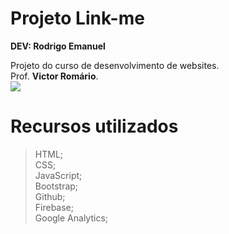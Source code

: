 ﻿# Projeto Link-me
**DEV: Rodrigo Emanuel**

Projeto do curso de desenvolvimento de websites.  
Prof. **Victor Romário**.  
![](http://lrodrigo.sgs.lncc.br/wp/wp-content/uploads/2014/10/html-css-js-branco-01-128.png)  

# Recursos utilizados 
> HTML;   
>CSS;  
> JavaScript;  
> Bootstrap;   
> Github;   
> Firebase;   
> Google Analytics;  


